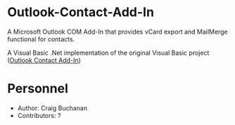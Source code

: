 # Outlook-Contact-Add-In
A Microsoft Outlook COM Add-In that provides vCard export and MailMerge functional for contacts.

A Visual Basic .Net implementation of the original Visual Basic project ([Outlook Contact Add-In](https://sourceforge.net/projects/contactaddin/))

# Personnel

- Author: Craig Buchanan
- Contributors: ?
